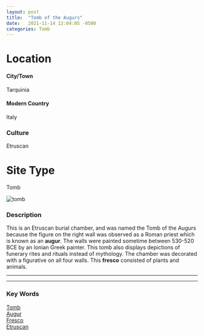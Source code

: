 ```yaml
---
layout: post
title:  "Tomb of the Augurs"
date:   2021-11-14 12:04:05 -0500
categories: Tomb
---
```

# Location
#### City/Town
Tarquinia
#### Modern Country
Italy
### Culture
Etruscan
# Site Type
Tomb

![tomb](https://alchetron.com/cdn/tomb-of-the-augurs-562e6f6c-e5cb-494f-828c-6fae3b5a3a5-resize-750.jpeg)

### Description
This is an Etruscan burial chamber, and was named the Tomb of the Augurs because the figure on the right wall was observed as a Roman priest which is known as an **augur**. The walls were painted sometime between 530-520 BCE by an Ionian Greek painter. This tomb also displays depictions of funerary rites and rituals instead of mythology. The chamber was decorated with a figurative on all four walls. This **fresco** consisted of plants and animals.

---
---
### Key Words
[Tomb](https://www.britannica.com/topic/tomb)\
[Augur](https://www.britannica.com/topic/augur)\
[Fresco](https://www.britannica.com/art/fresco-painting)\
[Etruscan](https://www.britannica.com/topic/Etruscan)
